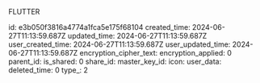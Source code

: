 FLUTTER

id: e3b050f3816a4774a1fca5e175f68104
created_time: 2024-06-27T11:13:59.687Z
updated_time: 2024-06-27T11:13:59.687Z
user_created_time: 2024-06-27T11:13:59.687Z
user_updated_time: 2024-06-27T11:13:59.687Z
encryption_cipher_text: 
encryption_applied: 0
parent_id: 
is_shared: 0
share_id: 
master_key_id: 
icon: 
user_data: 
deleted_time: 0
type_: 2